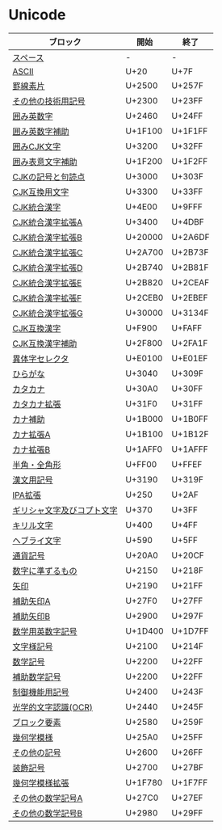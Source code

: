 
# Unicode

| ブロック | 開始 | 終了 |
|---------|-----|-----|
| [スペース](./x-space.md)| - | - |
| [ASCII](./ascii.md) | U+20 | U+7F |
| [罫線素片](./box-drawing.md) | U+2500 | U+257F |
| [その他の技術用記号](./misc-technical.md) | U+2300 | U+23FF |
| [囲み英数字](./enclosed-alphanumeric.md) | U+2460 | U+24FF |
| [囲み英数字補助](./enclosed-alphanumeric-sup.md) | U+1F100 | U+1F1FF |
| [囲みCJK文字](./enclosed-cjk.md) | U+3200 | U+32FF |
| [囲み表意文字補助](./enclosed-id-sup.md) | U+1F200 | U+1F2FF |
| [CJKの記号と句読点](./cjk-symbols.md) | U+3000 | U+303F |
| [CJK互換用文字](./enclosed-cjk-com.md) | U+3300 | U+33FF |
| [CJK統合漢字](./cjk-uni.md) | U+4E00 | U+9FFF |
| [CJK統合漢字拡張A](./cjk-uni-ex-a.md) | U+3400 | U+4DBF |
| [CJK統合漢字拡張B](./cjk-uni-ex-b.md) | U+20000 | U+2A6DF |
| [CJK統合漢字拡張C](./cjk-uni-ex-c.md) | U+2A700 | U+2B73F |
| [CJK統合漢字拡張D](./cjk-uni-ex-d.md) | U+2B740 | U+2B81F |
| [CJK統合漢字拡張E](./cjk-uni-ex-e.md) | U+2B820 | U+2CEAF |
| [CJK統合漢字拡張F](./cjk-uni-ex-f.md) | U+2CEB0 | U+2EBEF |
| [CJK統合漢字拡張G](./cjk-uni-ex-g.md) | U+30000 | U+3134F |
| [CJK互換漢字](./cjk-com.md) | U+F900 | U+FAFF |
| [CJK互換漢字補助](./cjk-cm-sup.md) | U+2F800 | U+2FA1F |
| [異体字セレクタ](./variation-selectors-sup.md) | U+E0100 | U+E01EF |
| [ひらがな](./hiragana.md) | U+3040 | U+309F |
| [カタカナ](./katakana.md) | U+30A0 | U+30FF |
| [カタカナ拡張](./katakana-ex.md) | U+31F0 | U+31FF |
| [カナ補助](./kana-sup.md) | U+1B000 | U+1B0FF |
| [カナ拡張A](./kana-ex-a.md) | U+1B100 | U+1B12F |
| [カナ拡張B](./kana-ex-b.md) | U+1AFF0 | U+1AFFF |
| [半角・全角形](./half-full-forms.md) | U+FF00 | U+FFEF |
| [漢文用記号](./kanbun.md) | U+3190 | U+319F |
| [IPA拡張](./ipa-ex.md) | U+250 | U+2AF |
| [ギリシャ文字及びコプト文字](./greek-coptic.md) | U+370 | U+3FF |
| [キリル文字](./cyrillic.md) | U+400 | U+4FF |
| [ヘブライ文字](./hebrew.md) | U+590 | U+5FF |
| [通貨記号](./currency-cymbols.md) | U+20A0 | U+20CF |
| [数字に準ずるもの](./number-forms.md) | U+2150 | U+218F |
| [矢印](./arrows.md) | U+2190 | U+21FF |
| [補助矢印A](./arrows-a.md) | U+27F0 | U+27FF |
| [補助矢印B](./arrows-b.md) | U+2900 | U+297F |
| [数学用英数字記号](./mathmatical-alphabet-symbols.md) | U+1D400 | U+1D7FF |
| [文字様記号](./letterlike-symbols.md) | U+2100 | U+214F |
| [数学記号](./mathematical.md) | U+2200 | U+22FF |
| [補助数学記号](./mathematical-sup.md) | U+2200 | U+22FF |
| [制御機能用記号](./control-pictures.md) | U+2400 | U+243F |
| [光学的文字認識(OCR)](./ocr.md) | U+2440 | U+245F |
| [ブロック要素](./block-elements.md) | U+2580 | U+259F |
| [幾何学模様](./geometric-shapes.md) | U+25A0 | U+25FF |
| [その他の記号](./misc-symbols.md) | U+2600 | U+26FF |
| [装飾記号](./dingbats.md) | U+2700 | U+27BF |
| [幾何学模様拡張](./geometric-shapes-ex.md) | U+1F780 | U+1F7FF |
| [その他の数学記号A](./mathematical-misc-a.md) | U+27C0 | U+27EF |
| [その他の数学記号B](./mathematical-misc-b.md) | U+2980 | U+29FF |
